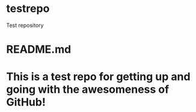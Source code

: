 # testrepo
Test repository

# README.md
#
# This is a test repo for getting up and going with the awesomeness of GitHub!

